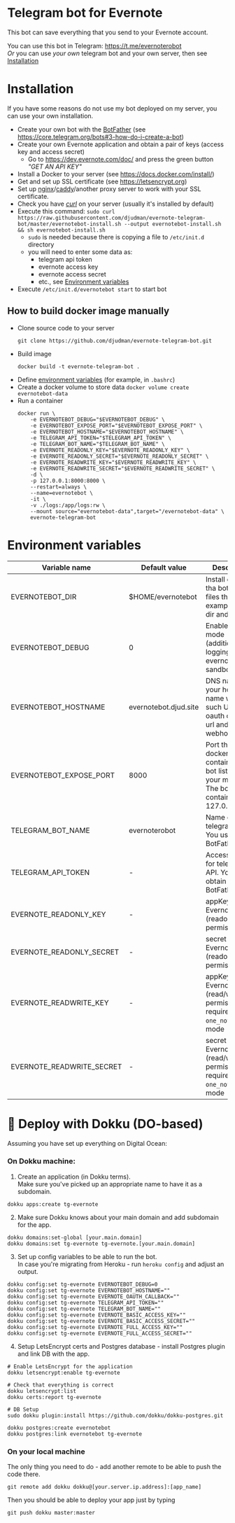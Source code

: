 Telegram bot for Evernote
=========================

This bot can save everything that you send to your Evernote account.

You can use this bot in Telegram: https://t.me/evernoterobot  
*Or* you can use *your own* telegram bot and your own server, then see [Installation](#Installation)

# Installation
If you have some reasons do not use my bot deployed on my server, you can use
your own installation.  

* Create your own bot with the
[BotFather](https://telegram.me/BotFather)
(see https://core.telegram.org/bots#3-how-do-i-create-a-bot)
* Create your own Evernote application and obtain a pair of keys (access key and access secret) 
    * Go to https://dev.evernote.com/doc/ and press the green button *"GET AN API KEY"*
* Install a Docker to your server (see https://docs.docker.com/install/)
* Get and set up SSL certificate (see https://letsencrypt.org)
* Set up [nginx](https://nginx.org)/[caddy](https://caddyserver.com)/another proxy server to work with your SSL certificate.
* Check you have *[curl](https://curl.haxx.se/download.html)* on your server (usually it's installed by default)
* Execute this command: `sudo curl https://raw.githubusercontent.com/djudman/evernote-telegram-bot/master/evernotebot-install.sh --output evernotebot-install.sh && sh evernotebot-install.sh`
    * `sudo` is needed because there is copying a file to `/etc/init.d` directory
    * you will need to enter some data as:
        * telegram api token
        * evernote access key
        * evernote access secret
        * etc., see [Environment variables](#Environment-variables)
* Execute `/etc/init.d/evernotebot start` to start bot

## How to build docker image manually

* Clone source code to your server
    ```
    git clone https://github.com/djudman/evernote-telegram-bot.git
    ```
* Build image
    ```
    docker build -t evernote-telegram-bot .
    ```
* Define [environment variables](#Environment-variables) (for example, in `.bashrc`)
* Create a docker volume to store data
    `docker volume create evernotebot-data`
* Run a container
    ```
    docker run \
        -e EVERNOTEBOT_DEBUG="$EVERNOTEBOT_DEBUG" \
        -e EVERNOTEBOT_EXPOSE_PORT="$EVERNOTEBOT_EXPOSE_PORT" \
        -e EVERNOTEBOT_HOSTNAME="$EVERNOTEBOT_HOSTNAME" \
        -e TELEGRAM_API_TOKEN="$TELEGRAM_API_TOKEN" \
        -e TELEGRAM_BOT_NAME="$TELEGRAM_BOT_NAME" \
        -e EVERNOTE_READONLY_KEY="$EVERNOTE_READONLY_KEY" \
        -e EVERNOTE_READONLY_SECRET="$EVERNOTE_READONLY_SECRET" \
        -e EVERNOTE_READWRITE_KEY="$EVERNOTE_READWRITE_KEY" \
        -e EVERNOTE_READWRITE_SECRET="$EVERNOTE_READWRITE_SECRET" \
        -d \
        -p 127.0.0.1:8000:8000 \
        --restart=always \
        --name=evernotebot \
        -it \
        -v ./logs:/app/logs:rw \
        --mount source="evernotebot-data",target="/evernotebot-data" \
        evernote-telegram-bot
    ```

# Environment variables
| Variable name             | Default value         | Description                                                                                                  |
|---------------------------|-----------------------|--------------------------------------------------------------------------------------------------------------|
| EVERNOTEBOT_DIR           | $HOME/evernotebot     | Install dir for tha bot. Some files there. For example, `logs/` dir and `.env` file                          |
| EVERNOTEBOT_DEBUG         | 0                     | Enable debug mode (additional logging, use evernote sandbox)                                                 |
| EVERNOTEBOT_HOSTNAME      | evernotebot.djud.site | DNS name of your host. This name will use in such URLs as oauth callback url and webhook url                 |
| EVERNOTEBOT_EXPOSE_PORT   | 8000                  | Port that the docker container with bot listen on your machine. The bot inside container uses 127.0.0.1:8000 |
| TELEGRAM_BOT_NAME         | evernoterobot         | Name of telegram bot. You used this in BotFather                                                             |
| TELEGRAM_API_TOKEN        | -                     | Access token for telegram API. You can obtain this by BotFather                                              |
| EVERNOTE_READONLY_KEY     | -                     | appKey for your Evernote app (readonly permissions)                                                          |
| EVERNOTE_READONLY_SECRET  | -                     | secret for your Evernote app (readonly permissions)                                                          |
| EVERNOTE_READWRITE_KEY    | -                     | appKey for your Evernote app (read/write permissions), required for `one_note` bot mode                      |
| EVERNOTE_READWRITE_SECRET | -                     | secret for your Evernote app (read/write permissions), required for `one_note` bot mode                      |

# 🚢 Deploy with Dokku (DO-based)

Assuming you have set up everything on Digital Ocean:

### On Dokku machine:
1. Create an application (in Dokku terms).  
   Make sure you've picked up an appropriate name to have it as a subdomain.
```
dokku apps:create tg-evernote
```

2. Make sure Dokku knows about your main domain and add subdomain for the app.
```
dokku domains:set-global [your.main.domain]
dokku domains:set tg-evernote tg-evernote.[your.main.domain]
```

3. Set up config variables to be able to run the bot.  
   In case you're migrating from Heroku - run `heroku config` and adjust an output.

```
dokku config:set tg-evernote EVERNOTEBOT_DEBUG=0
dokku config:set tg-evernote EVERNOTEBOT_HOSTNAME=""
dokku config:set tg-evernote EVERNOTE_OAUTH_CALLBACK=""
dokku config:set tg-evernote TELEGRAM_API_TOKEN=""
dokku config:set tg-evernote TELEGRAM_BOT_NAME=""
dokku config:set tg-evernote EVERNOTE_BASIC_ACCESS_KEY=""
dokku config:set tg-evernote EVERNOTE_BASIC_ACCESS_SECRET=""
dokku config:set tg-evernote EVERNOTE_FULL_ACCESS_KEY=""
dokku config:set tg-evernote EVERNOTE_FULL_ACCESS_SECRET=""
```

4. Setup LetsEncrypt certs and Postgres database - install Postgres plugin and link DB with the app.
```
# Enable LetsEncrypt for the application
dokku letsencrypt:enable tg-evernote

# Check that everything is correct
dokku letsencrypt:list
dokku certs:report tg-evernote

# DB Setup
sudo dokku plugin:install https://github.com/dokku/dokku-postgres.git

dokku postgres:create evernotebot
dokku postgres:link evernotebot tg-evernote
```

### On your local machine

The only thing you need to do - add another remote to be able to push the code there.

```
git remote add dokku dokku@[your.server.ip.address]:[app_name]
```
Then you should be able to deploy your app just by typing
```
git push dokku master:master
```
